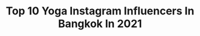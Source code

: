 ---
title: Top 10 Yoga Instagram Influencers In Bangkok In 2021
description: >-
  Find top yoga Instagram influencers in Bangkok in 2021. Most popular hashtags: #yoga #thailand #love #fitness.
platform: Instagram
hits: 4
text_top: Identify the top-rated Instagram profiles on inBeat.
text_bottom: inBeat holds 4 Instagram influencers like this in Bangkok, Thailand for you to work with.
profiles:
  - username: "syoko_bangkok"
    fullname: >-
      𝖲𝗒𝗈𝗄𝗈♡2019- バンコク在住
    bio: >-
      𝗦𝘆𝗼𝗸𝗼/植田祥子/โชโกะ 📍 𝚃𝚑𝚊𝚒 - 𝙱𝚊𝚗𝚐𝚔𝚘𝚔🇹🇭 𝙸'𝚖 𝙹𝚊𝚙𝚊𝚗𝚎𝚜𝚎 𝚖𝚘𝚍𝚎𝚕 𝚏𝚛𝚘𝚖 𝚃𝚘𝚔𝚢𝚘[𝙹𝙿𝙽] 所有資格🖤美容師/化粧品/船舶/乗馬/ダイビング เรียนภาษาไทยที่จุฬานะคะ 🎥タイ向け𝚈𝚘𝚞𝚃𝚞𝚋𝚎始めました↓
    location: "Thailand"
    followers: 8707
    engagement: 343
    commentsToLikes: 0.049232
    id: ckap93rb8r0vu0i78cl1t5l6r
    verified: false
    hashtags: "#bangkok, #hotelhopping, #pr, #asianmodel"
  - username: "fah_jilamika"
    fullname: >-
      Fah  : 💖
    bio: >-
      Show me love 💋not lies 😛
    location: "Thailand"
    followers: 123804
    engagement: 138
    commentsToLikes: 0.012925
    id: ckap7egt5jq3e0i7885smdc0g
    verified: false
    hashtags: "#bangkokaerialspace, #fahyoga, #tiktok, #yoga"
  - username: "newwy_official"
    fullname: >-
      Be Humble🌸💓
    bio: >-
      🇹🇭THAI |FHM Model |Tan |Gym Addicted 📍Based in Bangkok, Thailand📍 เจ้าของแบรนด์ @mytan.th ☀️🥥🌴 #น้ำมันอาบแดด #น้ำมันผิวแทน #organic -WORK PLEASE DM-
    location: "Thailand"
    followers: 56839
    engagement: 143
    commentsToLikes: 0.025051
    id: ck55oxbb99boi0i11sdxrlv2b
    verified: false
    hashtags: "#travel, #photooftheday, #pics, #photography"
  - username: "house_of_bulldogs"
    fullname: >-
      Fat Goof Dan Gan Pork Pic
    bio: >-
      🐷 Fatty 🐼 Goofy 🐻 DannyBoy 🐰 Logan 🐶 Porkchop 🐨 Piccadilly (08/11/16-11/04/20) Living in Bangkok, Thailand. 🇹🇭
    location: "Thailand"
    followers: 259409
    engagement: 148
    commentsToLikes: 0.012804
    id: ck139aqyfkdi70i19fbd73241
    verified: false
    hashtags: "#tb, #dannyboythebulldog, #fattythebulldog, #loganthebulldog"
  - username: "cookpavadee"
    fullname: >-
      Pavadee Komchokpaisan
    bio: >-
      Contact: 092-540-2221 (K.Johm) Co-founder @minimetalprop 🎞 🐱 MyBaby's IG : @kailiangmaew
    location: "Thailand"
    followers: 377986
    engagement: 392
    commentsToLikes: 0.004923
    id: ck13b8cvqu7510i19y4e2rie1
    verified: true
    hashtags: "#namaste, #yogagirl, #asana, #mindfulness"
  - username: "fah_jilamika"
    fullname: >-
      Fah  : 💖
    bio: >-
      Show me love 💋not lies 😛
    location: "Thailand"
    followers: 123804
    engagement: 138
    commentsToLikes: 0.012925
    id: ckap7egt5jq3e0i7885smdc0g
    verified: false
    hashtags: "#bangkokaerialspace, #fahyoga, #tiktok, #yoga"
  - username: "danschaubdesigns"
    fullname: >-
      ⚫Dan Schaub⚫
    bio: >-
      𝕀 𝕦𝕤𝕖 ɭครєгร 𝕥𝕠 𝕔𝕣𝕒𝕗𝕥 𝕽𝖊𝖑𝖎𝖈𝖘 ℕ𝕐 𝔸𝕣𝕥𝕚𝕤𝕥
    location: "Thailand"
    followers: 29680
    engagement: 352
    commentsToLikes: 0.022506
    id: ck13ci2l70gf80i19y9b9pais
    verified: false
    hashtags: "#instafashion, #trippy, #psychedelicart, #surrealism"
  - username: "antoninagatsuli"
    fullname: >-
      Fb: Antonina Gatsuli
    bio: >-
      Designer of own fashion clothing line Exclusive bikini👙 unique dresses👗 Hand made in Slovakia. @antoninagatsuli_official customers Direct message 📩
    location: "Thailand"
    followers: 33074
    engagement: 266
    commentsToLikes: 0.064616
    id: ck5cee1spkuf50i11ku7bmwu5
    verified: false
    hashtags: "#kohsamui, #dress, #babygirl, #beach"
  - username: "syoko_bangkok"
    fullname: >-
      𝖲𝗒𝗈𝗄𝗈♡2019- バンコク在住
    bio: >-
      𝗦𝘆𝗼𝗸𝗼/植田祥子/โชโกะ 📍 𝚃𝚑𝚊𝚒 - 𝙱𝚊𝚗𝚐𝚔𝚘𝚔🇹🇭 𝙸'𝚖 𝙹𝚊𝚙𝚊𝚗𝚎𝚜𝚎 𝚖𝚘𝚍𝚎𝚕 𝚏𝚛𝚘𝚖 𝚃𝚘𝚔𝚢𝚘[𝙹𝙿𝙽] 所有資格🖤美容師/化粧品/船舶/乗馬/ダイビング เรียนภาษาไทยที่จุฬานะคะ 🎥タイ向け𝚈𝚘𝚞𝚃𝚞𝚋𝚎始めました↓
    location: "Thailand"
    followers: 8707
    engagement: 343
    commentsToLikes: 0.049232
    id: ckap93rb8r0vu0i78cl1t5l6r
    verified: false
    hashtags: "#bangkok, #hotelhopping, #pr, #asianmodel"
  - username: "chipupu"
    fullname: >-
      Chi Pu
    bio: >-
      Singer/Actress 🇻🇳 Founder of @gom.entertainment 📸 @filmbychipu Dreams Don't Work Unless You Do.
    location: "Thailand"
    followers: 5205120
    engagement: 192
    commentsToLikes: 0.004055
    id: ck0u82zrp6eds0i1994lagwsh
    verified: true
    hashtags: "#chanel, #bonsaintz, #gucci, #chipuwears"
---